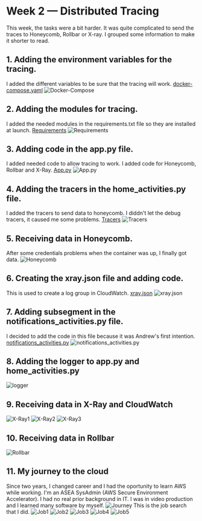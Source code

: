 # Week 2 — Distributed Tracing
This week, the tasks were a bit harder. It was quite complicated to send the traces to Honeycomb, Rollbar or X-ray. I grouped some information to make it shorter to read.
## 1. Adding the environment variables for the tracing.
I added the different variables to be sure that the tracing will work.
[docker-compose.yaml](https://github.com/CFelt22/aws-bootcamp-cruddur-2023/blob/main/docker-compose.yaml)
![Docker-Compose](/journal/assets/Docker-compose_w2.png "Docker-Compose")
## 2. Adding the modules for tracing.
I added the needed modules in the requirements.txt file so they are installed at launch.
[Requirements](https://github.com/CFelt22/aws-bootcamp-cruddur-2023/blob/main/backend-flask/requirements.txt)
![Requirements](/journal/assets/Requirements1_w2.png "Requirements")
## 3. Adding code in the app.py file.
I added needed code to allow tracing to work. I added code for Honeycomb, Rollbar and X-Ray.
[App.py](https://github.com/CFelt22/aws-bootcamp-cruddur-2023/blob/main/backend-flask/app.py)
![App.py](/journal/assets/App_py1_w2.png "App.py")
## 4. Adding the tracers in the home_activities.py file.
I added the tracers to send data to honeycomb. I diddn't let the debug tracers, it caused me some problems.
[Tracers](https://github.com/CFelt22/aws-bootcamp-cruddur-2023/blob/main/backend-flask/services/home_activities.py)
![Tracers](/journal/assets/Tracers1_w2.png "Tracers")
## 5. Receiving data in Honeycomb.
After some credentials problems when the container was up, I finally got data.
![Honeycomb](/journal/assets/Honeycomb1_w2.png "Honeycomb")
## 6. Creating the xray.json file and adding code.
This is used to create a log group in CloudWatch.
[xray.json](https://github.com/CFelt22/aws-bootcamp-cruddur-2023/blob/main/aws/json/xray.json)
![xray.json](/journal/assets/Xray_json_w2.png "xray.json")
## 7. Adding subsegment in the notifications_activities.py file.
I decided to add the code in this file because it was Andrew's first intention.
[notifications_activities.py](https://github.com/CFelt22/aws-bootcamp-cruddur-2023/blob/main/backend-flask/services/notifications_activities.py)
![notifications_activities.py](/journal/assets/Notifications_w2.png "notifications_activities.py")
## 8. Adding the logger to app.py and home_activities.py
![logger](/journal/assets/Home_Activities_w2.png "logger")
## 9. Receiving data in X-Ray and CloudWatch
![X-Ray1](/journal/assets/Xray1_w2.png "X-Ray1")
![X-Ray2](/journal/assets/Xray2_w2.png "X-Ray2")
![X-Ray3](/journal/assets/Xray3_w2.png "X-Ray3")
## 10. Receiving data in Rollbar
![Rollbar](/journal/assets/Rollbar1_w2.png "Rollbar")
## 11. My journey to the cloud
Since two years, I changed career and I had the oportunity to learn AWS while working. I'm an ASEA SysAdmin (AWS Secure Environment Accelerator). I had no real prior background in IT. I was in video production and I learned many software by myself.
![Journey](/journal/assets/Journey_w2.png "Journey")
This is the job search that I did.
![Job1](/journal/assets/Job1_w2.png "Job1")
![Job2](/journal/assets/Job2_w2.png "Job2")
![Job3](/journal/assets/Job3_w2.png "Job3")
![Job4](/journal/assets/Job4_w2.png "Job4")
![Job5](/journal/assets/Job5_w2.png "Job5")
